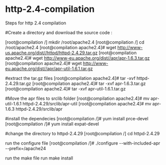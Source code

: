 # http-2.4-compilation
Steps for http 2.4 compilation 

#Create a directory and download the source code :

 [root@compilation /] mkdir  /root/apache2.4
 [root@compilation /] cd   /root/apache2.4
 [root@compilation apache2.4]# wget  http://www-us.apache.org/dist//httpd/httpd-2.4.29.tar.gz
 [root@compilation apache2.4]# wget  http://www-eu.apache.org/dist//apr/apr-1.6.3.tar.gz
 [root@compilation apache2.4]# wget  http://www-eu.apache.org/dist//apr/apr-util-1.6.1.tar.gz
 
 
 #extract the tar.gz files
 [root@compilation apache2.4]# tar -xvf httpd-2.4.29.tar.gz
 [root@compilation apache2.4]# tar -xvf apr-1.6.3.tar.gz
 [root@compilation apache2.4]# tar -xvf apr-util-1.6.1.tar.gz

#Move the apr files to srclib folder
[root@compilation apache2.4]# mv apr-util-1.6.1 httpd-2.4.29/srclib/apr-util
[root@compilation apache2.4]# mv apr-1.6.3 httpd-2.4.29/srclib/apr

#install the dependecies 
[root@compilation /]# yum install prce-devel
[root@compilation /]# yum install expat-devel

#change the directory to httpd-2.4.29
[root@compilation /] cd httpd-2.4.29

run the configure file
[root@compilation /]# ./configure --with-included-apr --prefix=/apache24

run the make file
run make install
